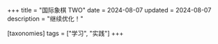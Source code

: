 +++
title = "国际象棋 TWO"
date = 2024-08-07
updated = 2024-08-07
description = "继续优化！"

[taxonomies]
tags = ["学习", "实践"]
+++
